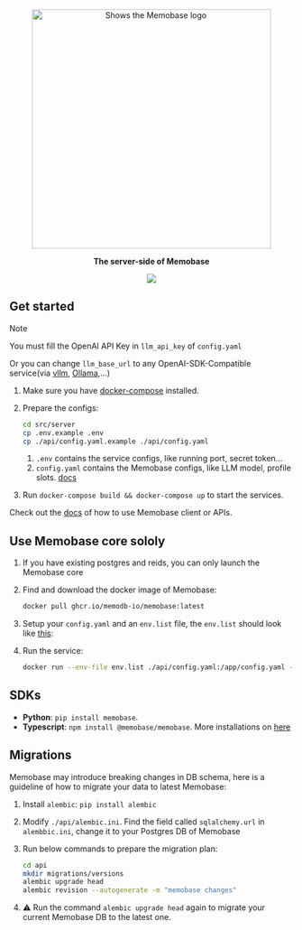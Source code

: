 <div align="center">
    <a href="https://memobase.io">
    <picture>
      <source media="(prefers-color-scheme: dark)" srcset="https://assets.memodb.io/memobase-dark.svg">
      <img alt="Shows the Memobase logo" src="https://assets.memodb.io/memobase-light.svg" width="424">
    </picture>
  </a>
  <p><strong>The server-side of Memobase</strong></p>
  <p>
    <img src="https://img.shields.io/badge/docker-0.0.5-blue">
  </p>
</div>




## Get started

> [!NOTE]
>
> You must fill the OpenAI API Key in `llm_api_key` of `config.yaml`
>
> Or you can change `llm_base_url` to any OpenAI-SDK-Compatible service(via [vllm](https://github.com/vllm-project/vllm), [Ollama](../../assets/tutorials/ollama+memobase/readme.md),...)



1. Make sure you have [docker-compose](https://docs.docker.com/compose/install/) installed.

2. Prepare the configs:

   ```bash
   cd src/server
   cp .env.example .env
   cp ./api/config.yaml.example ./api/config.yaml
   ```

   1. `.env` contains the service configs, like running port, secret token...
   2. `config.yaml` contains the Memobase configs, like LLM model, profile slots. [docs](https://docs.memobase.io/features/customization/full)

3. Run `docker-compose build && docker-compose up` to start the services.

Check out the [docs](https://docs.memobase.io/quickstart) of how to use Memobase client or APIs.



## Use Memobase core sololy

1. If you have existing postgres and reids, you can only launch the Memobase core

2. Find and download the docker image of Memobase:

   ```bash
   docker pull ghcr.io/memodb-io/memobase:latest
   ```

3. Setup your `config.yaml` and an `env.list` file, the `env.list` should look like [this](./api/.env.example):

4. Run the service:
   ```bash
   docker run --env-file env.list ./api/config.yaml:/app/config.yaml -p 8019:8000 ghcr.io/memodb-io/memobase:main
   ```


## SDKs

- **Python**: `pip install memobase`. 
- **Typescript**: `npm install @memobase/memobase`. More installations on [here](../client/memobase-ts/readme.md)



## Migrations

Memobase may introduce breaking changes in DB schema, here is a guideline of how to migrate your data to latest Memobase:

1. Install `alembic`: `pip install alembic`

2. Modify `./api/alembic.ini`. Find the field called `sqlalchemy.url` in `alembbic.ini`, change it to your Postgres DB of Memobase

3. Run below commands to prepare the migration plan:

   ```bash
   cd api
   mkdir migrations/versions
   alembic upgrade head
   alembic revision --autogenerate -m "memobase changes"
   ```

4. ⚠️ Run the command `alembic upgrade head` again to migrate your current Memobase DB to the latest one.
